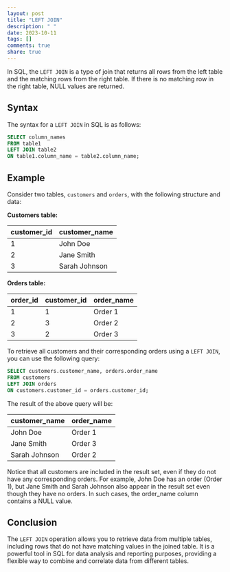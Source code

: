 ```yaml
---
layout: post
title: "LEFT JOIN"
description: " "
date: 2023-10-11
tags: []
comments: true
share: true
---
```


In SQL, the `LEFT JOIN` is a type of join that returns all rows from the left table and the matching rows from the right table. If there is no matching row in the right table, NULL values are returned.

## Syntax
The syntax for a `LEFT JOIN` in SQL is as follows:

```sql
SELECT column_names
FROM table1
LEFT JOIN table2
ON table1.column_name = table2.column_name;
```

## Example

Consider two tables, `customers` and `orders`, with the following structure and data:

**Customers table:**

| customer_id | customer_name |
|-------------|---------------|
| 1           | John Doe      |
| 2           | Jane Smith    |
| 3           | Sarah Johnson |

**Orders table:**

| order_id | customer_id | order_name |
|----------|-------------|------------|
| 1        | 1           | Order 1    |
| 2        | 3           | Order 2    |
| 3        | 2           | Order 3    |

To retrieve all customers and their corresponding orders using a `LEFT JOIN`, you can use the following query:

```sql
SELECT customers.customer_name, orders.order_name
FROM customers
LEFT JOIN orders
ON customers.customer_id = orders.customer_id;
```

The result of the above query will be:

| customer_name | order_name |
|---------------|------------|
| John Doe      | Order 1    |
| Jane Smith    | Order 3    |
| Sarah Johnson | Order 2    |

Notice that all customers are included in the result set, even if they do not have any corresponding orders. For example, John Doe has an order (Order 1), but Jane Smith and Sarah Johnson also appear in the result set even though they have no orders. In such cases, the order_name column contains a NULL value.

## Conclusion
The `LEFT JOIN` operation allows you to retrieve data from multiple tables, including rows that do not have matching values in the joined table. It is a powerful tool in SQL for data analysis and reporting purposes, providing a flexible way to combine and correlate data from different tables.